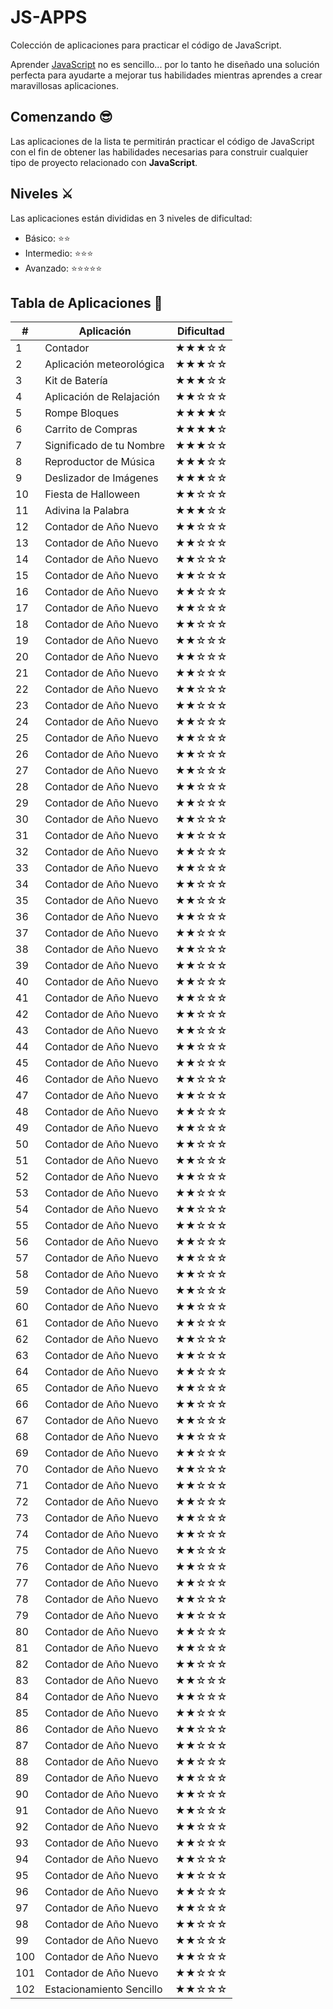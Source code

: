 # JS-APPS

Colección de aplicaciones para practicar el código de JavaScript.

Aprender [JavaScript](https://developer.mozilla.org/es/docs/Web/JavaScript) no es sencillo... por lo tanto he diseñado una solución perfecta para ayudarte a mejorar tus habilidades mientras aprendes a crear maravillosas aplicaciones.

## Comenzando 😎

Las aplicaciones de la lista te permitirán practicar el código de JavaScript con el fin de obtener las habilidades necesarias para construir cualquier tipo de proyecto relacionado con <b>JavaScript</b>.

## Niveles ⚔️

Las aplicaciones están divididas en 3 niveles de dificultad:

*  Básico:           ⭐⭐
*  Intermedio:      ⭐⭐⭐
*  Avanzado:      ⭐⭐⭐⭐⭐

## Tabla de Aplicaciones 🎉

|  #  |  Aplicación                 | Dificultad    |
| --- | -------------               |------------   |
| 1   | Contador                    |   ★★★☆☆    | 
| 2   | Aplicación meteorológica    |   ★★★☆☆    | 
| 3   | Kit de Batería              |   ★★★☆☆    | 
| 4   | Aplicación de Relajación    |   ★★☆☆☆    |
| 5   | Rompe Bloques               |   ★★★★☆    | 
| 6   | Carrito de Compras          |   ★★★★☆    | 
| 7   | Significado de tu Nombre    |   ★★★☆☆    |
| 8   | Reproductor de Música       |   ★★★☆☆    | 
| 9   | Deslizador de Imágenes      |   ★★★☆☆    |
| 10  | Fiesta de Halloween         |   ★★☆☆☆    | 
| 11  | Adivina la Palabra          |   ★★★☆☆    | 
| 12  | Contador de Año Nuevo       |   ★★☆☆☆    |
| 13  | Contador de Año Nuevo       |   ★★☆☆☆    |
| 14  | Contador de Año Nuevo       |   ★★☆☆☆    |
| 15  | Contador de Año Nuevo       |   ★★☆☆☆    |
| 16  | Contador de Año Nuevo       |   ★★☆☆☆    |
| 17  | Contador de Año Nuevo       |   ★★☆☆☆    |
| 18  | Contador de Año Nuevo       |   ★★☆☆☆    |
| 19  | Contador de Año Nuevo       |   ★★☆☆☆    |
| 20  | Contador de Año Nuevo       |   ★★☆☆☆    |
| 21  | Contador de Año Nuevo       |   ★★☆☆☆    |
| 22  | Contador de Año Nuevo       |   ★★☆☆☆    |
| 23  | Contador de Año Nuevo       |   ★★☆☆☆    |
| 24  | Contador de Año Nuevo       |   ★★☆☆☆    |
| 25  | Contador de Año Nuevo       |   ★★☆☆☆    |
| 26  | Contador de Año Nuevo       |   ★★☆☆☆    |
| 27  | Contador de Año Nuevo       |   ★★☆☆☆    |
| 28  | Contador de Año Nuevo       |   ★★☆☆☆    |
| 29  | Contador de Año Nuevo       |   ★★☆☆☆    |
| 30  | Contador de Año Nuevo       |   ★★☆☆☆    |
| 31  | Contador de Año Nuevo       |   ★★☆☆☆    |
| 32  | Contador de Año Nuevo       |   ★★☆☆☆    |
| 33  | Contador de Año Nuevo       |   ★★☆☆☆    |
| 34  | Contador de Año Nuevo       |   ★★☆☆☆    |
| 35  | Contador de Año Nuevo       |   ★★☆☆☆    |
| 36  | Contador de Año Nuevo       |   ★★☆☆☆    |
| 37  | Contador de Año Nuevo       |   ★★☆☆☆    |
| 38  | Contador de Año Nuevo       |   ★★☆☆☆    |
| 39  | Contador de Año Nuevo       |   ★★☆☆☆    |
| 40  | Contador de Año Nuevo       |   ★★☆☆☆    |
| 41  | Contador de Año Nuevo       |   ★★☆☆☆    |
| 42  | Contador de Año Nuevo       |   ★★☆☆☆    |
| 43  | Contador de Año Nuevo       |   ★★☆☆☆    |
| 44  | Contador de Año Nuevo       |   ★★☆☆☆    |
| 45  | Contador de Año Nuevo       |   ★★☆☆☆    |
| 46  | Contador de Año Nuevo       |   ★★☆☆☆    |
| 47  | Contador de Año Nuevo       |   ★★☆☆☆    |
| 48  | Contador de Año Nuevo       |   ★★☆☆☆    |
| 49  | Contador de Año Nuevo       |   ★★☆☆☆    |
| 50  | Contador de Año Nuevo       |   ★★☆☆☆    |
| 51  | Contador de Año Nuevo       |   ★★☆☆☆    |
| 52  | Contador de Año Nuevo       |   ★★☆☆☆    |
| 53  | Contador de Año Nuevo       |   ★★☆☆☆    |
| 54  | Contador de Año Nuevo       |   ★★☆☆☆    |
| 55  | Contador de Año Nuevo       |   ★★☆☆☆    |
| 56  | Contador de Año Nuevo       |   ★★☆☆☆    |
| 57  | Contador de Año Nuevo       |   ★★☆☆☆    |
| 58  | Contador de Año Nuevo       |   ★★☆☆☆    |
| 59  | Contador de Año Nuevo       |   ★★☆☆☆    |
| 60  | Contador de Año Nuevo       |   ★★☆☆☆    |
| 61  | Contador de Año Nuevo       |   ★★☆☆☆    |
| 62  | Contador de Año Nuevo       |   ★★☆☆☆    |
| 63  | Contador de Año Nuevo       |   ★★☆☆☆    |
| 64  | Contador de Año Nuevo       |   ★★☆☆☆    |
| 65  | Contador de Año Nuevo       |   ★★☆☆☆    |
| 66  | Contador de Año Nuevo       |   ★★☆☆☆    |
| 67  | Contador de Año Nuevo       |   ★★☆☆☆    |
| 68  | Contador de Año Nuevo       |   ★★☆☆☆    |
| 69  | Contador de Año Nuevo       |   ★★☆☆☆    |
| 70  | Contador de Año Nuevo       |   ★★☆☆☆    |
| 71  | Contador de Año Nuevo       |   ★★☆☆☆    |
| 72  | Contador de Año Nuevo       |   ★★☆☆☆    |
| 73  | Contador de Año Nuevo       |   ★★☆☆☆    |
| 74  | Contador de Año Nuevo       |   ★★☆☆☆    |
| 75  | Contador de Año Nuevo       |   ★★☆☆☆    |
| 76  | Contador de Año Nuevo       |   ★★☆☆☆    |
| 77  | Contador de Año Nuevo       |   ★★☆☆☆    |
| 78  | Contador de Año Nuevo       |   ★★☆☆☆    |
| 79  | Contador de Año Nuevo       |   ★★☆☆☆    |
| 80  | Contador de Año Nuevo       |   ★★☆☆☆    |
| 81  | Contador de Año Nuevo       |   ★★☆☆☆    |
| 82  | Contador de Año Nuevo       |   ★★☆☆☆    |
| 83  | Contador de Año Nuevo       |   ★★☆☆☆    |
| 84  | Contador de Año Nuevo       |   ★★☆☆☆    |
| 85  | Contador de Año Nuevo       |   ★★☆☆☆    |
| 86  | Contador de Año Nuevo       |   ★★☆☆☆    |
| 87  | Contador de Año Nuevo       |   ★★☆☆☆    |
| 88  | Contador de Año Nuevo       |   ★★☆☆☆    |
| 89  | Contador de Año Nuevo       |   ★★☆☆☆    |
| 90  | Contador de Año Nuevo       |   ★★☆☆☆    |
| 91  | Contador de Año Nuevo       |   ★★☆☆☆    |
| 92  | Contador de Año Nuevo       |   ★★☆☆☆    |
| 93  | Contador de Año Nuevo       |   ★★☆☆☆    |
| 94  | Contador de Año Nuevo       |   ★★☆☆☆    |
| 95  | Contador de Año Nuevo       |   ★★☆☆☆    |
| 96  | Contador de Año Nuevo       |   ★★☆☆☆    |
| 97  | Contador de Año Nuevo       |   ★★☆☆☆    |
| 98  | Contador de Año Nuevo       |   ★★☆☆☆    |
| 99  | Contador de Año Nuevo       |   ★★☆☆☆    |
| 100 | Contador de Año Nuevo       |   ★★☆☆☆    |
| 101 | Contador de Año Nuevo       |   ★★☆☆☆    |
| 102 | Estacionamiento Sencillo    |   ★★☆☆☆    |
